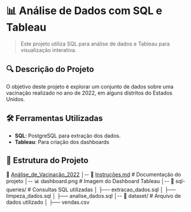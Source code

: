 
# 📊 Análise de Dados com SQL e Tableau

> Este projeto utiliza SQL para análise de dados e Tableau para visualização interativa.

## 🔍 Descrição do Projeto
O objetivo deste projeto é explorar um conjunto de dados sobre uma vacinação realizado no ano de 2022, em alguns distritos do Estados Unidos.

## 🛠️ Ferramentas Utilizadas
- **SQL**: PostgreSQL para extração dos dados.
- **Tableau**: Para criação dos dashboards  

## 📂 Estrutura do Projeto
📁 [Análise_de_Vacinação_2022](https://github.com/viniwallaz/Flu_shot_Healthcare/tree/main) │-- 📜 [Instruções.md](https://github.com/viniwallaz/Flu_shot_Healthcare/blob/main/README.md) # Documentação do projeto │-- 📊 dashboard.png # Imagem do Dashboard Tableau │-- 📂 sql-queries/ # Consultas SQL utilizadas │ ├── extracao_dados.sql │ ├── limpeza_dados.sql │ ├── analise_dados.sql │-- 📂 dataset/ # Arquivo de dados utilizado │ ├── vendas.csv
